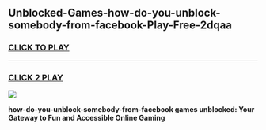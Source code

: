 
## Unblocked-Games-how-do-you-unblock-somebody-from-facebook-Play-Free-2dqaa
<h3>
<a href="https://premium76.site?title=how-do-you-unblock-somebody-from-facebook&ref=20M">CLICK TO PLAY</a></h3>
<hr>

<h3>
<a href="https://premium76.site?title=how-do-you-unblock-somebody-from-facebook&ref=20M">CLICK 2 PLAY</a>
  
</h3>

<a href="https://premium76.site?title=how-do-you-unblock-somebody-from-facebook&ref=19M"><img src="https://clearcache.store/games.png"></a>


**how-do-you-unblock-somebody-from-facebook games unblocked: Your Gateway to Fun and Accessible Online Gaming**
